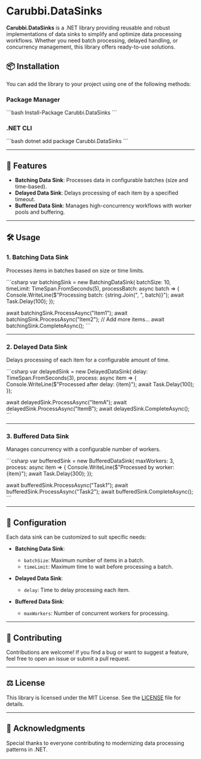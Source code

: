 ﻿# Carubbi.DataSinks

**Carubbi.DataSinks** is a .NET library providing reusable and robust implementations of data sinks to simplify and optimize data processing workflows. Whether you need batch processing, delayed handling, or concurrency management, this library offers ready-to-use solutions.

## 📦 Installation

You can add the library to your project using one of the following methods:

### Package Manager
\```bash
Install-Package Carubbi.DataSinks
\```

### .NET CLI
\```bash
dotnet add package Carubbi.DataSinks
\```

---

## 🚀 Features

- **Batching Data Sink**: Processes data in configurable batches (size and time-based).
- **Delayed Data Sink**: Delays processing of each item by a specified timeout.
- **Buffered Data Sink**: Manages high-concurrency workflows with worker pools and buffering.

---

## 🛠 Usage

### 1. Batching Data Sink

Processes items in batches based on size or time limits.

\```csharp
var batchingSink = new BatchingDataSink<string>(
    batchSize: 10,
    timeLimit: TimeSpan.FromSeconds(5),
    processBatch: async batch =>
    {
        Console.WriteLine($"Processing batch: {string.Join(", ", batch)}");
        await Task.Delay(100);
    });

await batchingSink.ProcessAsync("Item1");
await batchingSink.ProcessAsync("Item2");
// Add more items...
await batchingSink.CompleteAsync();
\```

---

### 2. Delayed Data Sink

Delays processing of each item for a configurable amount of time.

\```csharp
var delayedSink = new DelayedDataSink<string>(
    delay: TimeSpan.FromSeconds(3),
    process: async item =>
    {
        Console.WriteLine($"Processed after delay: {item}");
        await Task.Delay(100);
    });

await delayedSink.ProcessAsync("ItemA");
await delayedSink.ProcessAsync("ItemB");
await delayedSink.CompleteAsync();
\```

---

### 3. Buffered Data Sink

Manages concurrency with a configurable number of workers.

\```csharp
var bufferedSink = new BufferedDataSink<string>(
    maxWorkers: 3,
    process: async item =>
    {
        Console.WriteLine($"Processed by worker: {item}");
        await Task.Delay(300);
    });

await bufferedSink.ProcessAsync("Task1");
await bufferedSink.ProcessAsync("Task2");
await bufferedSink.CompleteAsync();
\```

---

## 🔧 Configuration

Each data sink can be customized to suit specific needs:

- **Batching Data Sink**:
  - `batchSize`: Maximum number of items in a batch.
  - `timeLimit`: Maximum time to wait before processing a batch.

- **Delayed Data Sink**:
  - `delay`: Time to delay processing each item.

- **Buffered Data Sink**:
  - `maxWorkers`: Number of concurrent workers for processing.

---

## 🤝 Contributing

Contributions are welcome! If you find a bug or want to suggest a feature, feel free to open an issue or submit a pull request.

---

## ⚖️ License

This library is licensed under the MIT License. See the [LICENSE](LICENSE) file for details.

---

## 🙌 Acknowledgments

Special thanks to everyone contributing to modernizing data processing patterns in .NET.

